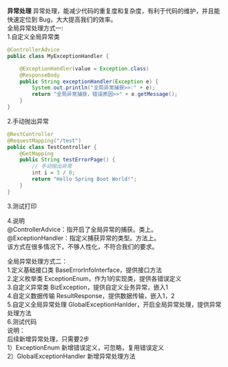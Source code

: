 **异常处理**
异常处理，能减少代码的重复度和复杂度，有利于代码的维护，并且能快速定位到 Bug，大大提高我们的效率。   
全局异常处理方式一:   
1.自定义全局异常类
```java
@ControllerAdvice
public class MyExceptionHandler {

    @ExceptionHandler(value = Exception.class)
    @ResponseBody
    public String exceptionHandler(Exception e) {
        System.out.println("全局异常捕获>>:" + e);
        return "全局异常捕获，错误原因>>" + e.getMessage();
    }
}
```   
2.手动抛出异常
```java
@RestController
@RequestMapping("/test")
public class TestController {
    @GetMapping
    public String testErrorPage() {
        // 手动抛出异常
        int i = 3 / 0;
        return "Hello Spring Boot World!";
    }
}
```
3.测试打印   

4.说明   
@ControllerAdvice：指开启了全局异常的捕获。类上。   
@ExceptionHandler：指定义捕获异常的类型。方法上。   
该方式在很多情况下，不够人性化，不符合我们的要求。   
   
全局异常处理方式二：   
1.定义基础接口类 		BaseErrorInfoInterface，提供接口方法   
2.定义枚举类			ExceptionEnum，作为1的实现类，提供各错误定义   
3.自定义异常类		BizException，提供自定义业务异常，嵌入1   
4.自定义数据传输		ResultResponse，提供数据传输，嵌入1，2   
5.自定义全局异常处理	GlobalExceptionHanlder，开启全局异常处理，提供异常处理方法   
6.测试代码   
说明：   
后续新增异常处理，只需要2步   
1）ExceptionEnum 新增错误定义，可忽略，复用错误定义   
2）GlobalExceptionHandler 新增异常处理方法   
